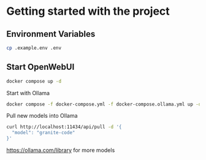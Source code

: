# Getting started with the project

## Environment Variables

```bash
cp .example.env .env
```

## Start OpenWebUI

```bash
docker compose up -d
```

Start with Ollama

```bash
docker compose -f docker-compose.yml -f docker-compose.ollama.yml up -d
```

Pull new models into Ollama

```bash
curl http://localhost:11434/api/pull -d '{
  "model": "granite-code"
}'
```

https://ollama.com/library for more models
